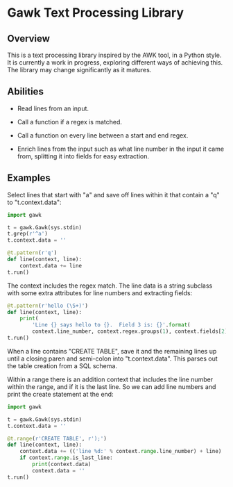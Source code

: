 # Gawk Text Processing Library

## Overview

This is a text processing library inspired by the AWK tool, in a Python
style.  It is currently a work in progress, exploring different ways of
achieving this.  The library may change significantly as it matures.

## Abilities

- Read lines from an input.

- Call a function if a regex is matched.

- Call a function on every line between a start and end regex.

- Enrich lines from the input such as what line number in the input it came
  from, splitting it into fields for easy extraction.

## Examples

Select lines that start with "a" and save off lines within it that contain a
"q" to "t.context.data":

```python
import gawk

t = gawk.Gawk(sys.stdin)
t.grep(r'^a')
t.context.data = ''

@t.pattern(r'q')
def line(context, line):
    context.data += line
t.run()
```

The context includes the regex match.  The line data is a string subclass with
some extra attributes for line numbers and extracting fields:

```python
@t.pattern(r'hello (\S+)')
def line(context, line):
    print(
        'Line {} says hello to {}.  Field 3 is: {}'.format(
        context.line_number, context.regex.groups(1), context.fields[2]))
t.run()
```

When a line contains "CREATE TABLE", save it and the remaining lines up until
a closing paren and semi-colon into "t.context.data".  This parses out the
table creation from a SQL schema.

Within a range there is an addition context that includes the line number
within the range, and if it is the last line.  So we can add line numbers and
print the create statement at the end:

```python
import gawk

t = gawk.Gawk(sys.stdin)
t.context.data = ''

@t.range(r'CREATE TABLE', r');')
def line(context, line):
    context.data += (('line %d:' % context.range.line_number) + line)
    if context.range.is_last_line:
        print(context.data)
        context.data = ''
t.run()
```

